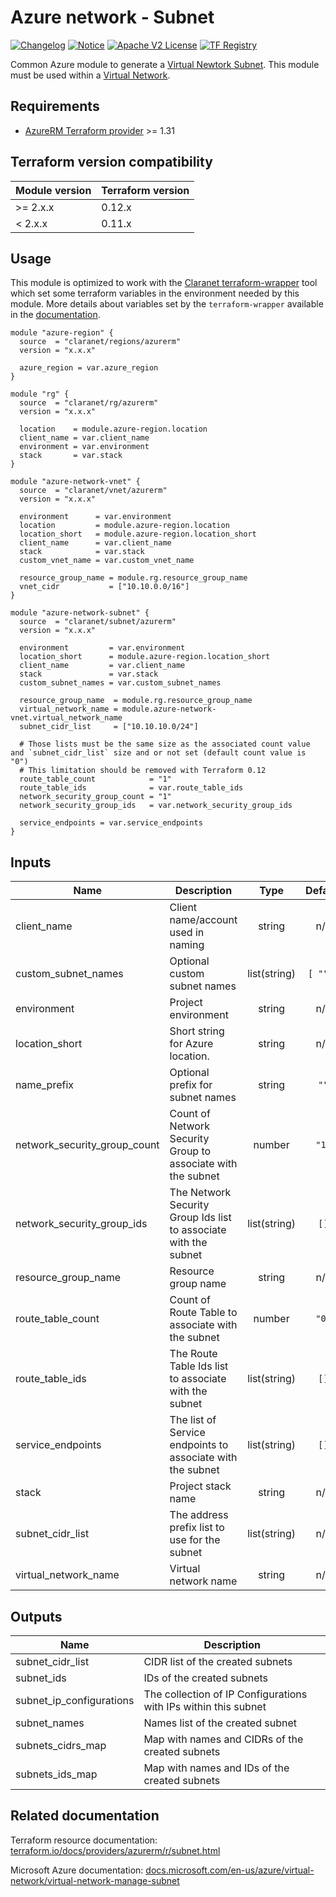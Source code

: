 # Azure network - Subnet
[![Changelog](https://img.shields.io/badge/changelog-release-green.svg)](CHANGELOG.md) [![Notice](https://img.shields.io/badge/notice-copyright-yellow.svg)](NOTICE) [![Apache V2 License](https://img.shields.io/badge/license-Apache%20V2-orange.svg)](LICENSE) [![TF Registry](https://img.shields.io/badge/terraform-registry-blue.svg)](https://registry.terraform.io/modules/claranet/subnet/azurerm/)

Common Azure module to generate a [Virtual Newtork Subnet](https://docs.microsoft.com/en-us/azure/virtual-network/virtual-network-manage-subnet). 
This module must be used within a [Virtual Network](https://docs.microsoft.com/en-us/azure/virtual-network/virtual-networks-overview).

## Requirements

* [AzureRM Terraform provider](https://www.terraform.io/docs/providers/azurerm/) >= 1.31

## Terraform version compatibility

| Module version | Terraform version |
|----------------|-------------------|
| >= 2.x.x       | 0.12.x            |
| <  2.x.x       | 0.11.x            |

## Usage

This module is optimized to work with the [Claranet terraform-wrapper](https://github.com/claranet/terraform-wrapper) tool
which set some terraform variables in the environment needed by this module.
More details about variables set by the `terraform-wrapper` available in the [documentation](https://github.com/claranet/terraform-wrapper#environment).

```hcl
module "azure-region" {
  source  = "claranet/regions/azurerm"
  version = "x.x.x"

  azure_region = var.azure_region
}

module "rg" {
  source  = "claranet/rg/azurerm"
  version = "x.x.x"

  location    = module.azure-region.location
  client_name = var.client_name
  environment = var.environment
  stack       = var.stack
}

module "azure-network-vnet" {
  source  = "claranet/vnet/azurerm"
  version = "x.x.x"
    
  environment      = var.environment
  location         = module.azure-region.location
  location_short   = module.azure-region.location_short
  client_name      = var.client_name
  stack            = var.stack
  custom_vnet_name = var.custom_vnet_name

  resource_group_name = module.rg.resource_group_name
  vnet_cidr           = ["10.10.0.0/16"]
}

module "azure-network-subnet" {
  source  = "claranet/subnet/azurerm"
  version = "x.x.x"

  environment         = var.environment
  location_short      = module.azure-region.location_short
  client_name         = var.client_name
  stack               = var.stack
  custom_subnet_names = var.custom_subnet_names

  resource_group_name  = module.rg.resource_group_name
  virtual_network_name = module.azure-network-vnet.virtual_network_name
  subnet_cidr_list     = ["10.10.10.0/24"]

  # Those lists must be the same size as the associated count value and `subnet_cidr_list` size and or not set (default count value is "0")
  # This limitation should be removed with Terraform 0.12
  route_table_count            = "1"
  route_table_ids              = var.route_table_ids
  network_security_group_count = "1"
  network_security_group_ids   = var.network_security_group_ids

  service_endpoints = var.service_endpoints
}

```

## Inputs

| Name | Description | Type | Default | Required |
|------|-------------|:----:|:-----:|:-----:|
| client\_name | Client name/account used in naming | string | n/a | yes |
| custom\_subnet\_names | Optional custom subnet names | list(string) | `[ "" ]` | no |
| environment | Project environment | string | n/a | yes |
| location\_short | Short string for Azure location. | string | n/a | yes |
| name\_prefix | Optional prefix for subnet names | string | `""` | no |
| network\_security\_group\_count | Count of Network Security Group to associate with the subnet | number | `"1"` | no |
| network\_security\_group\_ids | The Network Security Group Ids list to associate with the subnet | list(string) | `[]` | no |
| resource\_group\_name | Resource group name | string | n/a | yes |
| route\_table\_count | Count of Route Table to associate with the subnet | number | `"0"` | no |
| route\_table\_ids | The Route Table Ids list to associate with the subnet | list(string) | `[]` | no |
| service\_endpoints | The list of Service endpoints to associate with the subnet | list(string) | `[]` | no |
| stack | Project stack name | string | n/a | yes |
| subnet\_cidr\_list | The address prefix list to use for the subnet | list(string) | n/a | yes |
| virtual\_network\_name | Virtual network name | string | n/a | yes |

## Outputs

| Name | Description |
|------|-------------|
| subnet\_cidr\_list | CIDR list of the created subnets |
| subnet\_ids | IDs of the created subnets |
| subnet\_ip\_configurations | The collection of IP Configurations with IPs within this subnet |
| subnet\_names | Names list of the created subnet |
| subnets\_cidrs\_map | Map with names and CIDRs of the created subnets |
| subnets\_ids\_map | Map with names and IDs of the created subnets |

## Related documentation

Terraform resource documentation: [terraform.io/docs/providers/azurerm/r/subnet.html](https://www.terraform.io/docs/providers/azurerm/r/subnet.html)

Microsoft Azure documentation: [docs.microsoft.com/en-us/azure/virtual-network/virtual-network-manage-subnet](https://docs.microsoft.com/en-us/azure/virtual-network/virtual-network-manage-subnet)
